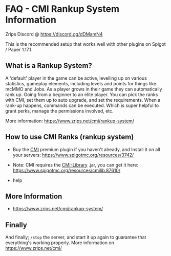 # FAQ - CMI Rankup System Information

Zrips Discord @ https://discord.gg/dDMamN4

This is the recommended setup that works well with other plugins on Spigot / Paper 1.17.1.

## What is a Rankup System?

A 'default' player in the game can be active, levelling up on various statistics, gameplay elements, including levels and points for things like mcMMO and Jobs. As a player grows in their game they can automatically rank up. Going from a beginner to an elite player. You can pick the ranks with CMI, set them up to auto upgrade, and set the requirements. When a rank-up happens, commands can be executed. Which is super helpful to grant perks, manage the permissions involved, etc.

More information: <https://www.zrips.net/cmi/rankup-system/>

## How to use CMI Ranks (rankup system)

- Buy the [CMI](https://www.zrips.net/cmi/) premium plugin if you haven't already, and Install it on all your servers: <https://www.spigotmc.org/resources/3742/>
- Note: CMI requires the [CMI-Library](https://github.com/mrfdev/CMI/edit/master/Resources/FAQ/cmi-library.md) .jar, you can get it here: <https://www.spigotmc.org/resources/cmilib.87610/>

- help

## More Information
- <https://www.zrips.net/cmi/rankup-system/>

## Finally

And finally; `/stop` the server, and start it up again to guarantee that everything's working properly. More information on <https://www.zrips.net/cmi/>

